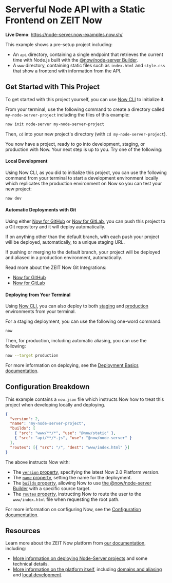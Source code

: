 # Serverful Node API with a Static Frontend on ZEIT Now

**Live Demo**: https://node-server.now-examples.now.sh/

This example shows a pre-setup project including:

- An `api` directory, containing a single endpoint that retrieves the current time with Node.js built with the [@now/node-server Builder](https://zeit.co/docs/v2/deployments/official-builders/node-js-server-now-node-server/).
- A `www` directory, containing static files such as `index.html` and `style.css` that show a frontend with information from the API.

## Get Started with This Project

To get started with this project yourself, you can use [Now CLI](https://zeit.co/download) to initialize it.

From your terminal, use the following command to create a directory called `my-node-server-project` including the files of this example:

```bash
now init node-server my-node-server-project
```

Then, `cd` into your new project's directory (with `cd my-node-server-project`).

You now have a project, ready to go into development, staging, or production with Now. Your next step is up to you. Try one of the following:

#### Local Development

Using Now CLI, as you did to initialize this project, you can use the following command from your terminal to start a development environment locally which replicates the production environment on Now so you can test your new project:

```bash
now dev
```

#### Automatic Deployments with Git

Using either [Now for GitHub](https://zeit.co/github) or [Now for GitLab](https://zeit.co/gitlab), you can push this project to a Git repository and it will deploy automatically.

If on anything other than the default branch, with each push your project will be deployed, automatically, to a unique staging URL.

If pushing or merging to the default branch, your project will be deployed and aliased in a production environment, automatically.

Read more about the ZEIT Now Git Integrations:

- [Now for GitHub](https://zeit.co/docs/v2/integrations/now-for-github/)
- [Now for GitLab](https://zeit.co/docs/v2/integrations/now-for-gitlab/)

#### Deploying from Your Terminal

Using [Now CLI](https://zeit.co/download), you can also deploy to both [staging](https://zeit.co/docs/v2/domains-and-aliases/aliasing-a-deployment#staging) and [production](https://zeit.co/docs/v2/domains-and-aliases/aliasing-a-deployment#production) environments from your terminal.

For a staging deployment, you can use the following one-word command:

```bash
now
```

Then, for production, including automatic aliasing, you can use the following:

```bash
now --target production
```

For more information on deploying, see the [Deployment Basics documentation](https://zeit.co/docs/v2/deployments/basics#introducing-a-build-step).

## Configuration Breakdown

This example contains a `now.json` file which instructs Now how to treat this project when developing locally and deploying.

```json
{
  "version": 2,
  "name": "my-node-server-project",
  "builds": [
    { "src": "www/**/*", "use": "@now/static" },
    { "src": "api/**/*.js", "use": "@now/node-server" }
  ],
  "routes": [{ "src": "/", "dest": "www/index.html" }]
}
```

The above instructs Now with:

- The [`version` property](https://zeit.co/docs/v2/deployments/configuration#version), specifying the latest Now 2.0 Platform version.
- The [`name` property](https://zeit.co/docs/v2/deployments/configuration#name), setting the name for the deployment.
- The [`builds` property](https://zeit.co/docs/v2/deployments/configuration#builds), allowing Now to use [the @now/node-server Builder](https://zeit.co/docs/v2/deployments/official-builders/node-js-server-now-node-server/) with a specific source target.
- The [`routes` property](https://zeit.co/docs/v2/deployments/configuration#routes), instructing Now to route the user to the `www/index.html` file when requesting the root path.

For more information on configuring Now, see the [Configuration documentation](https://zeit.co/docs/v2/deployments/configuration).

## Resources

Learn more about the ZEIT Now platform from [our documentation](https://zeit.co/docs), including:

- [More information on deploying Node-Server projects](https://zeit.co/docs/v2/deployments/official-builders/node-js-server-now-node-server/) and some technical details.
- [More information on the platform itself](https://zeit.co/docs), including [domains and aliasing](https://zeit.co/docs/v2/domains-and-aliases/introduction/) and [local development](https://zeit.co/docs/v2/development/basics/).
